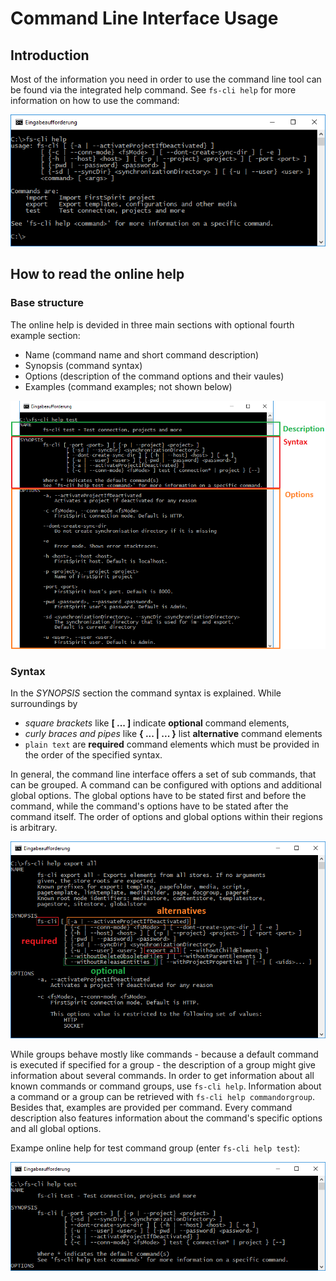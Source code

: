 # Command Line Interface Usage

## Introduction

Most of the information you need in order to use the command line tool can be found via the integrated help command.
See `fs-cli help` for more information on how to use the command:

![display command line interface help](images/display_cli_help.png)

## How to read the online help

### Base structure

The online help is devided in three main sections with optional fourth example section:

- Name (command name and short command description)
- Synopsis (command syntax)
- Options (description of the command options and their vaules)
- Examples (command examples; not shown below)

![three parts: name, synopsis and options](images/help_structure.png)

### Syntax

In the *SYNOPSIS* section the command syntax is explained. While surroundings by
- *square brackets* like **[ ... ]** indicate **optional** command elements,
- *curly braces and pipes* like **{ ... | ... }** list **alternative** command elements
- `plain text` are **required** command elements which must be provided in the order of the specified syntax.

In general, the command line interface offers a set of sub commands, that can be grouped. A command can be configured with options and
additional global options. The global options have to be stated first and before the command, while the
command's options have to be stated after the command itself. The order of options and global options within
their regions is arbitrary.

![three parts: name, synopsis and options](images/help_syntax.png)

While groups behave mostly like commands - because a default command is executed
if specified for a group - the description of a group might give information about several commands.
In order to get information about all known commands or command groups, use `fs-cli help`. Information about a command
or a group can be retrieved with `fs-cli help commandorgroup`. Besides that, examples are provided per command.
Every command description also features information about the command's specific options and all global options.

Exampe online help for test command group (enter `fs-cli help test`):

![three parts: name, synopsis and options](images/help_command_group.png)
